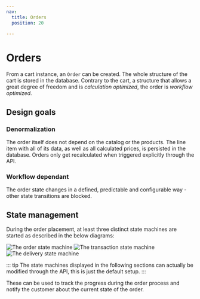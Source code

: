 ```yaml
---
nav:
  title: Orders
  position: 20

---
```


# Orders

From a cart instance, an `Order` can be created. The whole structure of the cart is stored in the database. Contrary to the cart, a structure that allows a great degree of freedom and is *calculation optimized*, the order is *workflow optimized*.

## Design goals

### Denormalization

The order itself does not depend on the catalog or the products. The line item with all of its data, as well as all calculated prices, is persisted in the database. Orders only get recalculated when triggered explicitly through the API.

### Workflow dependant

The order state changes in a defined, predictable and configurable way - other state transitions are blocked.

## State management

During the order placement, at least three distinct state machines are started as described in the below diagrams:

![The order state machine](../../../.gitbook/assets/order-state-machine.png)
![The transaction state machine](../../../.gitbook/assets/order-payment-state-machine.png)
![The delivery state machine](../../../.gitbook/assets/order-delivery-state-machine.png)

::: tip
The state machines displayed in the following sections can actually be modified through the API, this is just the default setup.
:::

These can be used to track the progress during the order process and notify the customer about the current state of the order.
